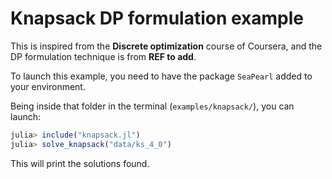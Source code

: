 # Knapsack DP formulation example

This is inspired from the __Discrete optimization__ course of Coursera, and the DP formulation technique is from **REF to add**.

To launch this example, you need to have the package `SeaPearl` added to your environment.

Being inside that folder in the terminal (`examples/knapsack/`), you can launch:

```julia
julia> include("knapsack.jl")
julia> solve_knapsack("data/ks_4_0")
```

This will print the solutions found.